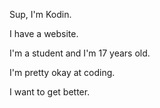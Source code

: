 Sup, I'm Kodin.

I have a website.

I'm a student and I'm 17 years old.

I'm pretty okay at coding.

I want to get better.
